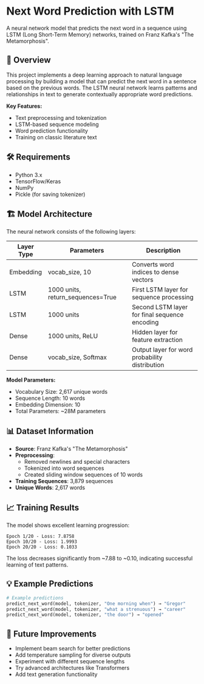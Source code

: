 # Next Word Prediction with LSTM

A neural network model that predicts the next word in a sequence using LSTM (Long Short-Term Memory) networks, trained on Franz Kafka's "The Metamorphosis".

## 📖 Overview

This project implements a deep learning approach to natural language processing by building a model that can predict the next word in a sentence based on the previous words. The LSTM neural network learns patterns and relationships in text to generate contextually appropriate word predictions.

**Key Features:**
- Text preprocessing and tokenization
- LSTM-based sequence modeling
- Word prediction functionality
- Training on classic literature text

## 🛠️ Requirements

- Python 3.x
- TensorFlow/Keras
- NumPy
- Pickle (for saving tokenizer)


## 🏗️ Model Architecture

The neural network consists of the following layers:

| Layer Type | Parameters | Description |
|------------|------------|-------------|
| Embedding | vocab_size, 10 | Converts word indices to dense vectors |
| LSTM | 1000 units, return_sequences=True | First LSTM layer for sequence processing |
| LSTM | 1000 units | Second LSTM layer for final sequence encoding |
| Dense | 1000 units, ReLU | Hidden layer for feature extraction |
| Dense | vocab_size, Softmax | Output layer for word probability distribution |

**Model Parameters:**
- Vocabulary Size: 2,617 unique words
- Sequence Length: 10 words
- Embedding Dimension: 10
- Total Parameters: ~28M parameters

## 📊 Dataset Information

- **Source**: Franz Kafka's "The Metamorphosis"
- **Preprocessing**: 
  - Removed newlines and special characters
  - Tokenized into word sequences
  - Created sliding window sequences of 10 words
- **Training Sequences**: 3,879 sequences
- **Unique Words**: 2,617 words

## 📈 Training Results

The model shows excellent learning progression:

```
Epoch 1/20 - Loss: 7.8758
Epoch 10/20 - Loss: 1.9993
Epoch 20/20 - Loss: 0.1033
```

The loss decreases significantly from ~7.88 to ~0.10, indicating successful learning of text patterns.

## 💡 Example Predictions

```python
# Example predictions
predict_next_word(model, tokenizer, "One morning when") → "Gregor"
predict_next_word(model, tokenizer, "what a strenuous") → "career"
predict_next_word(model, tokenizer, "the door") → "opened"
```

## 🔄 Future Improvements

- Implement beam search for better predictions
- Add temperature sampling for diverse outputs
- Experiment with different sequence lengths
- Try advanced architectures like Transformers
- Add text generation functionality
